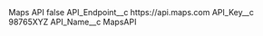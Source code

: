 <?xml version="1.0" encoding="UTF-8"?>
<CustomMetadata xmlns="http://soap.sforce.com/2006/04/metadata" xmlns:xsi="http://www.w3.org/2001/XMLSchema-instance" xmlns:xsd="http://www.w3.org/2001/XMLSchema">
    <label>Maps API</label>
    <protected>false</protected>
    <values>
        <field>API_Endpoint__c</field>
        <value xsi:type="xsd:string">https://api.maps.com</value>
    </values>
    <values>
        <field>API_Key__c</field>
        <value xsi:type="xsd:string">98765XYZ</value>
    </values>
    <values>
        <field>API_Name__c</field>
        <value xsi:type="xsd:string">MapsAPI</value>
    </values>
</CustomMetadata>
